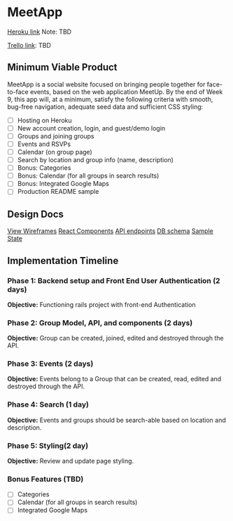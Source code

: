 # MeetApp

[Heroku link][heroku] Note: TBD

[Trello link][trello]: TBD

[heroku]: tdb
[trello]: tdb

## Minimum Viable Product

MeetApp is a social website focused on bringing people together for face-to-face events, based on the web application MeetUp. By the end of Week 9, this app will, at a minimum, satisfy the following criteria with smooth, bug-free navigation, adequate seed data and sufficient CSS styling:

 - [ ] Hosting on Heroku
 - [ ] New account creation, login, and guest/demo login
 - [ ] Groups and joining groups
 - [ ] Events and RSVPs
 - [ ] Calendar (on group page)
 - [ ] Search by location and group info (name, description)
 - [ ] Bonus: Categories
 - [ ] Bonus: Calendar (for all groups in search results)
 - [ ] Bonus: Integrated Google Maps
 - [ ] Production README sample

## Design Docs

[View Wireframes][wireframes]
[React Components][components]
[API endpoints][api-endpoints]
[DB schema][schema]
[Sample State][sample-state]

[wireframes]:/tree/master/MeetApp/docs/wireframes
[components]:component-hierarchy.md
[api-endpoints]:api-endpoints.md
[schema]:schema.md
[sample-state]:sample-state.md


## Implementation Timeline

### Phase 1: Backend setup and Front End User Authentication (2 days)

**Objective:** Functioning rails project with front-end Authentication

### Phase 2: Group Model, API, and components (2 days)

**Objective:** Group can be created, joined, edited and destroyed through the API.

### Phase 3: Events (2 days)

**Objective:** Events belong to a Group that can be created, read, edited and destroyed through the API.

### Phase 4: Search (1 day)

**Objective:** Events and groups should be search-able based on location and description.

### Phase 5: Styling(2 day)

**Objective:** Review and update page styling.


### Bonus Features (TBD)

  - [ ] Categories
  - [ ] Calendar (for all groups in search results)
  - [ ] Integrated Google Maps
